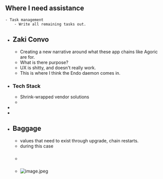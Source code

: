 ## Where I need assistance
	- Task management
		- Write all remaining tasks out.
- ## Zaki Convo
	- Creating a new narrative around what these app chains like Agoric are for.
	- What is there purpose?
	- UX is shitty, and doesn't really work.
	- This is where I think the Endo daemon comes in.
- ### Tech Stack
	- Shrink-wrapped vendor solutions
	-
-
-
- ## Baggage
	- values that need to exist through upgrade, chain restarts.
	- during this case
	- ###
	- ![image.jpeg](../assets/image_1706281885897_0.jpeg)